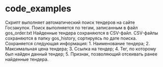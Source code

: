 # code_examples
Скрипт выполняет автоматический поиск тендеров на сайте Госзакупок.
Поиск выполняется по тегам, записанным в файл gos_order.txt
Найденные тендера сохраняются в CSV-файл.
CSV-файлы сохраняются в папку gos_history, сортируясь по дате поиска.
Сохраняется следующая информация: 
	1. Наименование тендера;
	2. Максимальная цена тендера;
	3. Ссылка на тендер;
	4. Тег, по которому был найден данный тендер;
	5. Признак, позволяющий отсеивать ранее найденные тендера.